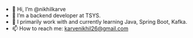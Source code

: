 - 👋 Hi, I’m @nikhilkarve
- 👀 I’m a backend developer at TSYS.
- 💞️ I primarily work with and currently learning Java, Spring Boot, Kafka.
- 📫 How to reach me: karvenikhil26@gmail.com

<!---
nikhilkarve/nikhilkarve is a ✨ special ✨ repository because its `README.md` (this file) appears on your GitHub profile.
You can click the Preview link to take a look at your changes.
--->
